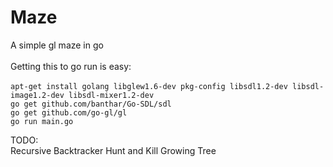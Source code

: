 Maze<br>
====
A simple gl maze in go<br>
<br>
Getting this to go run is easy:<br>
<br>
`apt-get install golang libglew1.6-dev pkg-config libsdl1.2-dev libsdl-image1.2-dev libsdl-mixer1.2-dev`<br>
`go get github.com/banthar/Go-SDL/sdl`<br>
`go get github.com/go-gl/gl`<br>
`go run main.go`<br>


TODO:<br>
Recursive Backtracker
Hunt and Kill
Growing Tree

